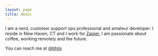 ```yaml
---
layout: page
title: About
---
```


I am a nerd, customer support ops professional and amateur developer. I reside in New Haven, CT and I work for [Zapier.](www.zapier.com/about) I am passionate about coffee, working remotely and the future.

You can reach me at [@tjhils](www.twitter.com/tjhils)
